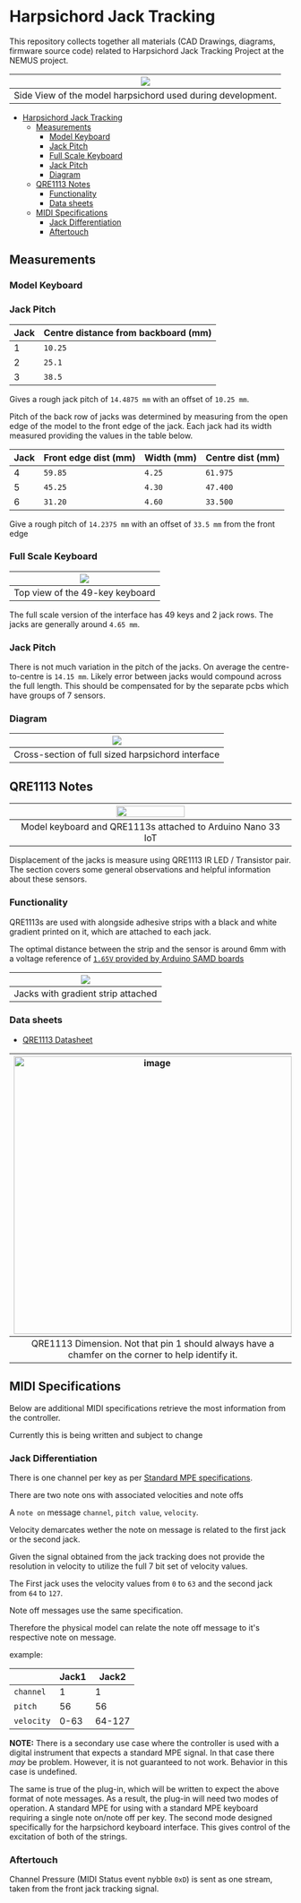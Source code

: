 # Harpsichord Jack Tracking

This repository collects together all materials (CAD Drawings, diagrams, firmware source code) related to Harpsichord Jack Tracking Project at the NEMUS project.

|               ![ ](img/side_w-o_sensors.jpeg)               |
| :---------------------------------------------------------: |
| Side View of the model harpsichord used during development. |

- [Harpsichord Jack Tracking](#harpsichord-jack-tracking)
  - [Measurements](#measurements)
    - [Model Keyboard](#model-keyboard)
    - [Jack Pitch](#jack-pitch)
    - [Full Scale Keyboard](#full-scale-keyboard)
    - [Jack Pitch](#jack-pitch-1)
    - [Diagram](#diagram)
  - [QRE1113 Notes](#qre1113-notes)
    - [Functionality](#functionality)
    - [Data sheets](#data-sheets)
  - [MIDI Specifications](#midi-specifications)
    - [Jack Differentiation](#jack-differentiation)
    - [Aftertouch](#aftertouch)


## Measurements

### Model Keyboard

###  Jack Pitch

| Jack | Centre distance from backboard (mm) |
| ---- | ----------------------------------- |
| 1    | `10.25`                             |
| 2    | `25.1`                              |
| 3    | `38.5`                              |

Gives a rough jack pitch of `14.4875 mm` with an offset of `10.25 mm`.

Pitch of the back row of jacks was determined by measuring from the open edge of the model to the front edge of the jack. Each jack had its width measured providing the values in the table below.

| Jack | Front edge dist (mm) | Width (mm) | Centre dist (mm) |
| ---- | -------------------- | ---------- | ---------------- |
| 4    | `59.85`              | `4.25`     | `61.975`         |
| 5    | `45.25`              | `4.30`     | `47.400`         |
| 6    | `31.20`              | `4.60`     | `33.500`         |

Give a rough pitch of `14.2375 mm` with an offset of  `33.5 mm` from the front edge

### Full Scale Keyboard 

|    ![ ](img/49-key-top.jpeg)    |
| :-----------------------------: |
| Top view of the 49-key keyboard |

The full scale version of the interface has 49 keys and 2 jack rows. The jacks are generally around `4.65 mm`.

###  Jack Pitch

There is not much variation in the pitch of the jacks. On average the centre-to-centre is `14.15 mm`. Likely error between jacks would compound across the full length. This should be compensated for by the separate pcbs which have groups of 7 sensors.

### Diagram

|        ![ ](img/cross_section_invert.png)         |
| :-----------------------------------------------: |
| Cross-section of full sized harpsichord interface |


## QRE1113 Notes

|       <img src="img/top_down_w_nano.jpg" width="50%">       |
| :---------------------------------------------------------: |
| Model keyboard and QRE1113s attached to Arduino Nano 33 IoT |


Displacement of the jacks is measure using QRE1113 IR LED / Transistor pair. The section covers some general observations and helpful information about these sensors.

### Functionality

QRE1113s are used with alongside adhesive strips with a black and white gradient printed on it, which are attached to each jack. 

The optimal distance between the strip and the sensor is around 6mm with a voltage reference of [`1.65V` provided by Arduino SAMD boards](https://www.arduino.cc/reference/en/language/functions/analog-io/analogreference/)

| ![ ](img/jacks_w_strip_sensor_internal.jpg) |
| :-----------------------------------------: |
|     Jacks with gradient strip attached      |


### Data sheets

- [QRE1113 Datasheet](https://www.mouser.in/datasheet/2/308/QRE1113-1121523.pdf)

| <img width="496" alt="image" src="https://github.com/mhamilt/harpsichord-model-data/assets/33174176/ae605c5e-47d4-40e9-a4b1-86a8f60ec120"> | <img width="394" alt="image" src="https://github.com/mhamilt/harpsichord-model-data/assets/33174176/14ffb907-1013-4fd9-bb91-761ac52bf176"> |
| :----------------------------------------------------------------------------------------------------------------------------------------: | :----------------------------------------------------------------------------------------------------------------------------------------: |
|                     QRE1113 Dimension. Not that pin 1 should always have a chamfer on the corner to help identify it.                      |                                                               QRE1113 Pinout                                                               |


## MIDI Specifications

Below are additional MIDI specifications retrieve the most information from the controller. 

Currently this is being written and subject to change

### Jack Differentiation

There is one channel per key as per [Standard MPE specifications](https://midi.org/mpe-midi-polyphonic-expression#:~:text=The%20MPE%20specification%20defines%20a,products%2C%20using%20MIDI%201.0%20messages.).


There are two note ons with associated velocities and note offs

A `note on` message `channel`, `pitch value`, `velocity`.

Velocity demarcates wether the note on message is related to the first jack or the second jack.

Given the signal obtained from the jack tracking does not provide the resolution in velocity to utilize the full 7 bit set of velocity values.

The First jack uses the velocity values from `0` to `63` and the second jack from `64` to `127`.

Note off messages use the same specification.

Therefore the physical model can relate the note off message to it's respective note on message.

example:

|            | Jack1 | Jack2  |
| ---------- | ----- | ------ |
| `channel`  | 1     | 1      |
| `pitch`    | 56    | 56     |
| `velocity` | 0-63  | 64-127 |

**NOTE:** There is a secondary use case where the controller is used with a digital instrument that expects a standard MPE signal. In that case there _may_ be problem. However, it is not guaranteed to not work. Behavior in this case is undefined.

The same is true of the plug-in, which will be written to expect the above format of note messages.
As a result, the plug-in will need two modes of operation. A standard MPE for using with a standard MPE keyboard requiring a single note on/note off per key. The second mode designed specifically for the harpsichord keyboard interface. This gives control of the excitation of both of the strings.


### Aftertouch

Channel Pressure (MIDI Status event nybble `0xD`) is sent as one stream, taken from the front jack tracking signal.

